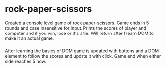 # rock-paper-scissors

Created a console level game of rock-paper-scissors.
Game ends in 5 rounds and case insensitive for input.
Prints the scores of player and computer and if you win, lose or it's a tie. 
Will return after I learn DOM to make it an actual game.

###
After learning the basics of DOM game is updated with buttons and a DOM element to follow the scores and update it with click. Game end when either side reaches 5 now. 